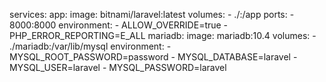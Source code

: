 services:
  app:
    image: bitnami/laravel:latest
    volumes:
      - ./:/app
    ports:
      - 8000:8000
    environment:
      - ALLOW_OVERRIDE=true
      - PHP_ERROR_REPORTING=E_ALL
  mariadb:
    image: mariadb:10.4
    volumes:
      - ./mariadb:/var/lib/mysql
    environment:
      - MYSQL_ROOT_PASSWORD=password
      - MYSQL_DATABASE=laravel
      - MYSQL_USER=laravel
      - MYSQL_PASSWORD=laravel

